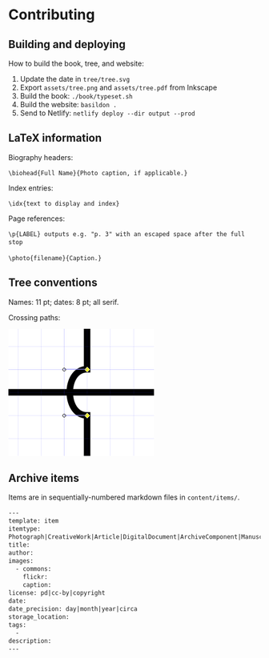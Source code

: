 Contributing
============

## Building and deploying

How to build the book, tree, and website:

1. Update the date in `tree/tree.svg`
2. Export `assets/tree.png` and `assets/tree.pdf` from Inkscape
3. Build the book: `./book/typeset.sh`
4. Build the website: `basildon .`
5. Send to Netlify: `netlify deploy --dir output --prod`

## LaTeX information

Biography headers:

	\biohead{Full Name}{Photo caption, if applicable.}

Index entries:

	\idx{text to display and index}

Page references:

	\p{LABEL} outputs e.g. "p. 3" with an escaped space after the full stop

    \photo{filename}{Caption.}

## Tree conventions

Names: 11 pt; dates: 8 pt; all serif.

Crossing paths:

![Paths crossing](tree/path-jumping.png)

## Archive items

Items are in sequentially-numbered markdown files in `content/items/`.

```
---
template: item
itemtype: Photograph|CreativeWork|Article|DigitalDocument|ArchiveComponent|Manuscript
title: 
author: 
images:
  - commons: 
    flickr: 
    caption: 
license: pd|cc-by|copyright
date: 
date_precision: day|month|year|circa
storage_location: 
tags:
  - 
description: 
---
```
